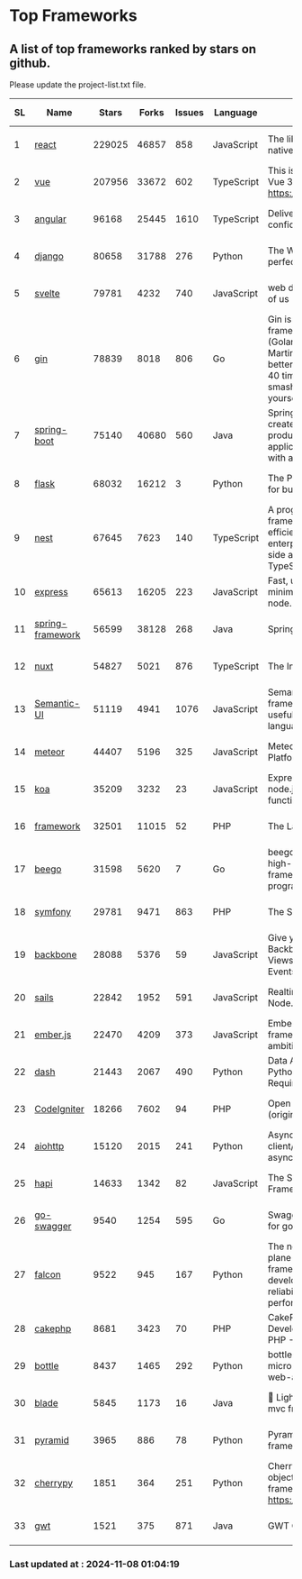 # Top Frameworks
## A list of top frameworks ranked by stars on github.  
Please update the project-list.txt file.

| SL| Name  | Stars| Forks| Issues | Language | Description | Last Commit |
| --| ------| -----| ---- | ------ | -------- | ----------- | ----------- |
| 1 | [react](https://github.com/facebook/react) | 229025 | 46857 | 858 | JavaScript | The library for web and native user interfaces. | 2024-11-07 14:53:44 |
| 2 | [vue](https://github.com/vuejs/vue) | 207956 | 33672 | 602 | TypeScript | This is the repo for Vue 2. For Vue 3, go to https://github.com/vuejs/core | 2024-10-10 07:24:14 |
| 3 | [angular](https://github.com/angular/angular) | 96168 | 25445 | 1610 | TypeScript | Deliver web apps with confidence 🚀 | 2024-11-07 22:43:23 |
| 4 | [django](https://github.com/django/django) | 80658 | 31788 | 276 | Python | The Web framework for perfectionists with deadlines. | 2024-11-07 12:37:58 |
| 5 | [svelte](https://github.com/sveltejs/svelte) | 79781 | 4232 | 740 | JavaScript | web development for the rest of us | 2024-11-07 20:18:45 |
| 6 | [gin](https://github.com/gin-gonic/gin) | 78839 | 8018 | 806 | Go | Gin is a HTTP web framework written in Go (Golang). It features a Martini-like API with much better performance -- up to 40 times faster. If you need smashing performance, get yourself some Gin. | 2024-10-29 15:24:53 |
| 7 | [spring-boot](https://github.com/spring-projects/spring-boot) | 75140 | 40680 | 560 | Java | Spring Boot helps you to create Spring-powered, production-grade applications and services with absolute minimum fuss. | 2024-11-08 00:29:07 |
| 8 | [flask](https://github.com/pallets/flask) | 68032 | 16212 | 3 | Python | The Python micro framework for building web applications. | 2024-11-07 19:56:26 |
| 9 | [nest](https://github.com/nestjs/nest) | 67645 | 7623 | 140 | TypeScript | A progressive Node.js framework for building efficient, scalable, and enterprise-grade server-side applications with TypeScript/JavaScript 🚀 | 2024-11-05 13:19:52 |
| 10 | [express](https://github.com/expressjs/express) | 65613 | 16205 | 223 | JavaScript | Fast, unopinionated, minimalist web framework for node. | 2024-10-29 12:35:44 |
| 11 | [spring-framework](https://github.com/spring-projects/spring-framework) | 56599 | 38128 | 268 | Java | Spring Framework | 2024-11-07 15:33:05 |
| 12 | [nuxt](https://github.com/nuxt/nuxt) | 54827 | 5021 | 876 | TypeScript | The Intuitive Vue Framework. | 2024-11-07 09:56:40 |
| 13 | [Semantic-UI](https://github.com/Semantic-Org/Semantic-UI) | 51119 | 4941 | 1076 | JavaScript | Semantic is a UI component framework based around useful principles from natural language. | 2023-01-11 17:05:32 |
| 14 | [meteor](https://github.com/meteor/meteor) | 44407 | 5196 | 325 | JavaScript | Meteor, the JavaScript App Platform | 2024-10-28 12:42:24 |
| 15 | [koa](https://github.com/koajs/koa) | 35209 | 3232 | 23 | JavaScript | Expressive middleware for node.js using ES2017 async functions | 2024-11-04 05:08:13 |
| 16 | [framework](https://github.com/laravel/framework) | 32501 | 11015 | 52 | PHP | The Laravel Framework. | 2024-11-07 22:36:38 |
| 17 | [beego](https://github.com/beego/beego) | 31598 | 5620 | 7 | Go | beego is an open-source, high-performance web framework for the Go programming language. | 2024-10-31 12:44:58 |
| 18 | [symfony](https://github.com/symfony/symfony) | 29781 | 9471 | 863 | PHP | The Symfony PHP framework | 2024-11-07 20:55:17 |
| 19 | [backbone](https://github.com/jashkenas/backbone) | 28088 | 5376 | 59 | JavaScript | Give your JS App some Backbone with Models, Views, Collections, and Events | 2024-09-02 12:55:04 |
| 20 | [sails](https://github.com/balderdashy/sails) | 22842 | 1952 | 591 | JavaScript | Realtime MVC Framework for Node.js | 2024-09-17 15:56:43 |
| 21 | [ember.js](https://github.com/emberjs/ember.js) | 22470 | 4209 | 373 | JavaScript | Ember.js - A JavaScript framework for creating ambitious web applications | 2024-11-06 14:57:26 |
| 22 | [dash](https://github.com/plotly/dash) | 21443 | 2067 | 490 | Python | Data Apps & Dashboards for Python. No JavaScript Required. | 2024-11-04 20:26:22 |
| 23 | [CodeIgniter](https://github.com/bcit-ci/CodeIgniter) | 18266 | 7602 | 94 | PHP | Open Source PHP Framework (originally from EllisLab) | 2024-03-20 03:51:42 |
| 24 | [aiohttp](https://github.com/aio-libs/aiohttp) | 15120 | 2015 | 241 | Python | Asynchronous HTTP client/server framework for asyncio and Python | 2024-11-07 22:25:16 |
| 25 | [hapi](https://github.com/hapijs/hapi) | 14633 | 1342 | 82 | JavaScript | The Simple, Secure Framework Developers Trust | 2024-10-24 22:10:55 |
| 26 | [go-swagger](https://github.com/go-swagger/go-swagger) | 9540 | 1254 | 595 | Go | Swagger 2.0 implementation for go | 2024-11-07 04:05:23 |
| 27 | [falcon](https://github.com/falconry/falcon) | 9522 | 945 | 167 | Python | The no-magic web data plane API and microservices framework for Python developers, with a focus on reliability, correctness, and performance at scale. | 2024-11-07 07:10:07 |
| 28 | [cakephp](https://github.com/cakephp/cakephp) | 8681 | 3423 | 70 | PHP | CakePHP: The Rapid Development Framework for PHP - Official Repository | 2024-11-05 20:16:58 |
| 29 | [bottle](https://github.com/bottlepy/bottle) | 8437 | 1465 | 292 | Python | bottle.py is a fast and simple micro-framework for python web-applications. | 2024-10-28 21:37:28 |
| 30 | [blade](https://github.com/lets-blade/blade) | 5845 | 1173 | 16 | Java | :rocket: Lightning fast and elegant mvc framework for Java8 | 2024-06-17 01:05:35 |
| 31 | [pyramid](https://github.com/Pylons/pyramid) | 3965 | 886 | 78 | Python | Pyramid - A Python web framework | 2024-06-10 16:09:42 |
| 32 | [cherrypy](https://github.com/cherrypy/cherrypy) | 1851 | 364 | 251 | Python | CherryPy is a pythonic, object-oriented HTTP framework.      https://cherrypy.dev | 2024-10-31 00:00:39 |
| 33 | [gwt](https://github.com/gwtproject/gwt) | 1521 | 375 | 871 | Java | GWT Open Source Project | 2024-11-07 15:22:31 |

### Last updated at : 2024-11-08 01:04:19
